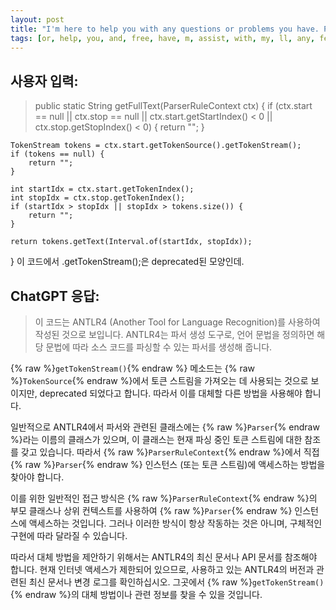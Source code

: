 ```yaml
---
layout: post
title: "I'm here to help you with any questions or problems you have. Please feel free to ask me anything, and I'll do my best to assist"
tags: [or, help, you, and, free, have, m, assist, with, my, ll, any, feel, me, problems, I, best, questions, to, here, do, Please, anything, ask]
---
```


## 사용자 입력:
> public static String getFullText(ParserRuleContext ctx) {
    if (ctx.start == null || ctx.stop == null || ctx.start.getStartIndex() < 0 || ctx.stop.getStopIndex() < 0) {
        return "";
    }

    TokenStream tokens = ctx.start.getTokenSource().getTokenStream();
    if (tokens == null) {
        return "";
    }

    int startIdx = ctx.start.getTokenIndex();
    int stopIdx = ctx.stop.getTokenIndex();
    if (startIdx > stopIdx || stopIdx > tokens.size()) {
        return "";
    }

    return tokens.getText(Interval.of(startIdx, stopIdx));
}
이 코드에서 .getTokenStream();은 deprecated된 모양인데.

## ChatGPT 응답:
> 이 코드는 ANTLR4 (Another Tool for Language Recognition)를 사용하여 작성된 것으로 보입니다. ANTLR4는 파서 생성 도구로, 언어 문법을 정의하면 해당 문법에 따라 소스 코드를 파싱할 수 있는 파서를 생성해 줍니다. 

{% raw %}`getTokenStream()`{% endraw %} 메소드는 {% raw %}`TokenSource`{% endraw %}에서 토큰 스트림을 가져오는 데 사용되는 것으로 보이지만, deprecated 되었다고 합니다. 따라서 이를 대체할 다른 방법을 사용해야 합니다.

일반적으로 ANTLR4에서 파서와 관련된 클래스에는 {% raw %}`Parser`{% endraw %}라는 이름의 클래스가 있으며, 이 클래스는 현재 파싱 중인 토큰 스트림에 대한 참조를 갖고 있습니다. 따라서 {% raw %}`ParserRuleContext`{% endraw %}에서 직접 {% raw %}`Parser`{% endraw %} 인스턴스 (또는 토큰 스트림)에 액세스하는 방법을 찾아야 합니다.

이를 위한 일반적인 접근 방식은 {% raw %}`ParserRuleContext`{% endraw %}의 부모 클래스나 상위 컨텍스트를 사용하여 {% raw %}`Parser`{% endraw %} 인스턴스에 액세스하는 것입니다. 그러나 이러한 방식이 항상 작동하는 것은 아니며, 구체적인 구현에 따라 달라질 수 있습니다.

따라서 대체 방법을 제안하기 위해서는 ANTLR4의 최신 문서나 API 문서를 참조해야 합니다. 현재 인터넷 액세스가 제한되어 있으므로, 사용하고 있는 ANTLR4의 버전과 관련된 최신 문서나 변경 로그를 확인하십시오. 그곳에서 {% raw %}`getTokenStream()`{% endraw %}의 대체 방법이나 관련 정보를 찾을 수 있을 것입니다.

